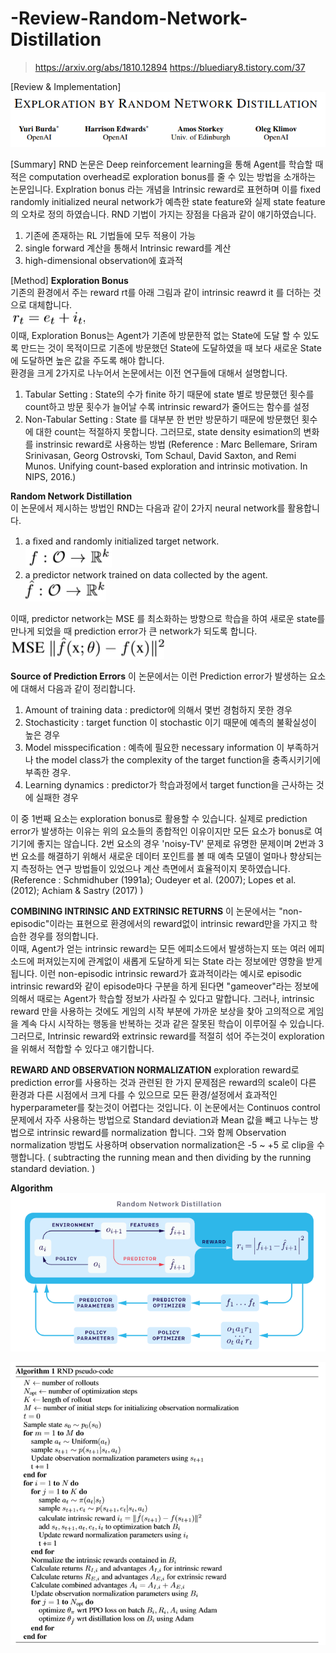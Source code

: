 # -Review-Random-Network-Distillation
> https://arxiv.org/abs/1810.12894
> https://bluediary8.tistory.com/37


[Review &amp; Implementation]
![1](./img/1.PNG)

[Summary]
RND 논문은 Deep reinforcement learning을 통해 Agent를 학습할 때 적은 computation overhead로 exploration bonus를 줄 수 있는 방법을 소개하는 논문입니다. Explration bonus 라는 개념을 Intrinsic reward로 표현하며 이를 fixed randomly initialized neural network가 예측한 state feature와 실제 state feature의 오차로 정의 하였습니다. RND 기법이 가지는 장점을 다음과 같이 얘기하였습니다.  
1. 기존에 존재하는 RL 기법들에 모두 적용이 가능  
2. single forward 계산을 통해서 Intrinsic reward를 계산
3. high-dimensional observation에 효과적


[Method]
**Exploration Bonus**  
기존의 환경에서 주는 reward rt를 아래 그림과 같이 intrinsic reawrd it 를 더하는 것으로 대체합니다.  
![2](./img/2.PNG)  
이때, Exploration Bonus는 Agent가 기존에 방문한적 없는 State에 도달 할 수 있도록 만드는 것이 목적이므로 기존에 방문했던 State에 도달하였을 때 보다 새로운 State에 도달하면 높은 값을 주도록 해야 합니다.  
환경을 크게 2가지로 나누어서 논문에서는 이전 연구들에 대해서 설명합니다.  
1. Tabular Setting : State의 수가 finite 하기 때문에 state 별로 방문했던 횟수를 count하고 방문 횟수가 늘어날 수록 intrinsic reward가 줄어드는 함수를 설정  
2. Non-Tabular Setting : State 를 대부분 한 번만 방문하기 때문에 방문했던 횟수에 대한 count는 적절하지 못합니다. 그러므로, state density esimation의 변화를 instrinsic reward로 사용하는 방법 (Reference : Marc Bellemare, Sriram Srinivasan, Georg Ostrovski, Tom Schaul, David Saxton, and Remi Munos. Unifying count-based exploration and intrinsic motivation. In NIPS, 2016.)  

**Random Network Distillation**  
이 논문에서 제시하는 방법인 RND는 다음과 같이 2가지 neural network를 활용합니다.  
1. a ﬁxed and randomly initialized target network.   
![3](./img/3.PNG)
2. a predictor network trained on data collected by the agent.   
![4](./img/4.PNG)

이때, predictor network는 MSE 를 최소화하는 방향으로 학습을 하여 새로운 state를 만나게 되었을 때 prediction error가 큰 network가 되도록 합니다.
![5](./img/5.PNG)

**Source of Prediction Errors**
이 논문에서는 이런 Prediction error가 발생하는 요소에 대해서 다음과 같이 정리합니다.  
1. Amount of training data : predictor에 의해서 몇번 경험하지 못한 경우
2. Stochasticity : target function 이 stochastic 이기 때문에 예측의 불확실성이 높은 경우
3. Model misspeciﬁcation : 예측에 필요한 necessary information 이 부족하거나 the model class가 the complexity of the target function을 충족시키기에 부족한 경우.
4. Learning dynamics : predictor가 학습과정에서 target function을 근사하는 것에 실패한 경우

이 중 1번째 요소는 exploration bonus로 활용할 수 있습니다. 실제로 prediction error가 발생하는 이유는 위의 요소들의 종합적인 이유이지만 모든 요소가 bonus로 여기기에 좋지는 않습니다. 
2번 요소의 경우 'noisy-TV' 문제로 유명한 문제이며 2번과 3번 요소를 해결하기 위해서 새로운 데이터 포인트를 볼 때 예측 모델이 얼마나 향상되는지 측정하는 연구 방법들이 있었으나 계산 측면에서 효율적이지 못하였습니다. (Reference : Schmidhuber (1991a); Oudeyer et al. (2007); Lopes et al. (2012); Achiam & Sastry (2017) )  

**COMBINING INTRINSIC AND EXTRINSIC RETURNS**
이 논문에서는 "non-episodic"이라는 표현으로 환경에서의 reward없이 intrinsic reward만을 가지고 학습한 경우를 정의합니다.  
이때, Agent가 얻는 intrinsic reward는 모든 에피소드에서 발생하는지 또는 여러 에피소드에 퍼져있는지에 관계없이 새롭게 도달하게 되는 State 라는 정보에만 영향을 받게 됩니다. 이런 non-episodic intrinsic reward가 효과적이라는 예시로 episodic intrinsic reward와 같이 episode마다 구분을 하게 된다면 "gameover"라는 정보에 의해서 때로는 Agent가 학습할 정보가 사라질 수 있다고 말합니다.
그러나, intrinsic reward 만을 사용하는 것에도 게임의 시작 부분에 가까운 보상을 찾아 고의적으로 게임을 계속 다시 시작하는 행동을 반복하는 것과 같은 잘못된 학습이 이루어질 수 있습니다. 그러므로, Intrinsic reward와 extrinsic reward를 적절히 섞어 주는것이 exploration을 위해서 적합할 수 있다고 얘기합니다.

**REWARD AND OBSERVATION NORMALIZATION**
exploration reward로 prediction error를 사용하는 것과 관련된 한 가지 문제점은 reward의 scale이 다른 환경과 다른 시점에서 크게 다를 수 있으므로 모든 환경/설정에서 효과적인 hyperparameter를 찾는것이 어렵다는 것입니다. 이 논문에서는 Continuos control 문제에서 자주 사용하는 방법으로 Standard deviation과 Mean 값을 빼고 나누는 방법으로 intrinsic reward를 normalization 합니다. 그와 함께 Observation normalization 방법도 사용하며 observation normalization은 -5 ~ +5 로 clip을 수행합니다. ( subtracting the running mean and then dividing by the running standard deviation. )

**Algorithm**
![7](./img/7.PNG)

![6](./img/6.PNG)
